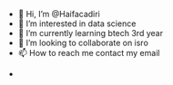 - 👋 Hi, I’m @Haifacadiri
- 👀 I’m interested in data science
- 🌱 I’m currently learning btech 3rd year
- 💞️ I’m looking to collaborate on isro
- 📫 How to reach me contact my email

<!---
Haifacadiri/Haifacadiri is a ✨ special ✨ repository because its `README.md` (this file) appears on your GitHub profile.
You can click the Preview link to take a look at your changes.
--->
-
